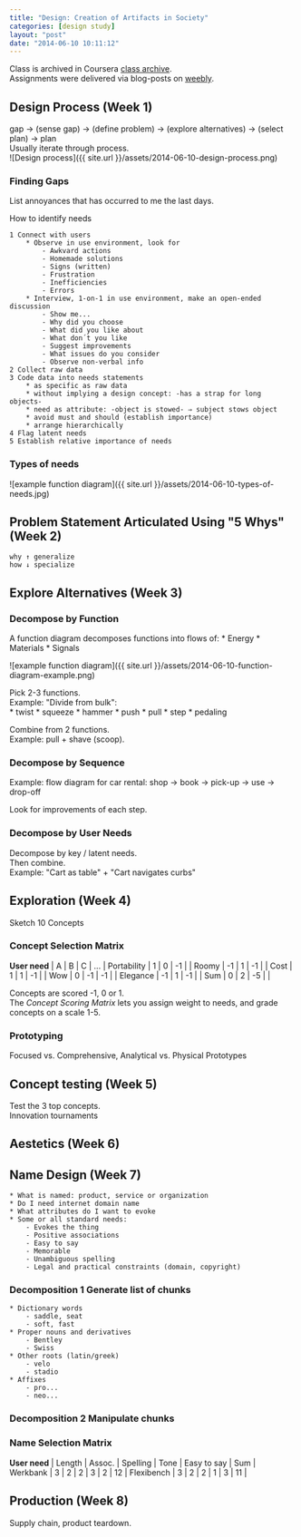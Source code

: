 ```yaml
---
title: "Design: Creation of Artifacts in Society"
categories: [design study]
layout: "post"
date: "2014-06-10 10:11:12"
---
```



Class is archived in Coursera [class archive][design-004].  
Assignments were delivered via blog-posts on [weebly][weebly].  

## Design Process (Week 1)
gap → (sense gap) → (define problem) → (explore alternatives) → (select plan) → plan  
Usually iterate through process.  
![Design process]({{ site.url }}/assets/2014-06-10-design-process.png)

### Finding Gaps
List annoyances that has occurred to me the last days.  

How to identify needs

	1 Connect with users
		* Observe in use environment, look for
			- Awkvard actions
			- Homemade solutions
			- Signs (written)
			- Frustration
			- Inefficiencies
			- Errors
		* Interview, 1-on-1 in use environment, make an open-ended discussion
			- Show me...
			- Why did you choose
			- What did you like about
			- What don´t you like
			- Suggest improvements
			- What issues do you consider
			- Observe non-verbal info
	2 Collect raw data
	3 Code data into needs statements
		* as specific as raw data
		* without implying a design concept: -has a strap for long objects-
		* need as attribute: -object is stowed- ⇒ subject stows object
		* avoid must and should (establish importance)
		* arrange hierarchically
	4 Flag latent needs
	5 Establish relative importance of needs

### Types of needs
![example function diagram]({{ site.url }}/assets/2014-06-10-types-of-needs.jpg)

## Problem Statement Articulated Using "5 Whys" (Week 2)
	why ↑ generalize
	how ↓ specialize

## Explore Alternatives (Week 3)

### Decompose by Function
A function diagram decomposes functions into flows of:
	* Energy
	* Materials
	* Signals

![example function diagram]({{ site.url }}/assets/2014-06-10-function-diagram-example.png)

Pick 2-3 functions.  
Example: "Divide from bulk":  
	* twist
	* squeeze
	* hammer
	* push
	* pull
	* step
	* pedaling

Combine from 2 functions.  
Example: pull + shave (scoop).

### Decompose by Sequence
Example: flow diagram for car rental:
	shop → book → pick-up → use → drop-off

Look for improvements of each step.

### Decompose by User Needs
Decompose by key / latent needs.  
Then combine.  
Example: "Cart as table" + "Cart navigates curbs"

## Exploration (Week 4)
Sketch 10 Concepts

### Concept Selection Matrix
**User need**	|  A |  B |  C | ... |
Portability		|  1 |  0 | -1 |     |
Roomy					| -1 |  1 | -1 |     |
Cost					|  1 |  1 | -1 |     |
Wow						|  0 | -1 | -1 |     |
Elegance			| -1 |  1 | -1 |     |
Sum						|  0 |  2 | -5 |     |

Concepts are scored -1, 0 or 1.  
The *Concept Scoring Matrix* lets you assign weight to needs, and grade concepts on a scale 1-5.

### Prototyping
Focused vs. Comprehensive, Analytical vs. Physical Prototypes  

## Concept testing (Week 5)
Test the 3 top concepts.  
Innovation tournaments  

## Aestetics (Week 6)


## Name Design (Week 7)
	* What is named: product, service or organization
	* Do I need internet domain name
	* What attributes do I want to evoke
	* Some or all standard needs:
		- Evokes the thing
		- Positive associations
		- Easy to say
		- Memorable
		- Unambiguous spelling
		- Legal and practical constraints (domain, copyright)

### Decomposition 1 Generate list of chunks
	* Dictionary words
		- saddle, seat
		- soft, fast
	* Proper nouns and derivatives
		- Bentley
		- Swiss
	* Other roots (latin/greek)
		- velo
		- stadio
	* Affixes
		- pro...
		- neo...

### Decomposition 2 Manipulate chunks

### Name Selection Matrix
**User need**	| Length | Assoc. | Spelling | Tone | Easy to say | Sum |
Werkbank			|  3		 |  2			| 2				 | 3    | 2				    | 12  |
Flexibench		|  3		 |  2			| 2				 | 1    | 3				    | 11  |


## Production (Week 8)
Supply chain, product teardown.




  [weebly]: http://2my.weebly.com  "blog on Weebly"
  [design-004]: https://class.coursera.org/design-004/lecture  "class archive"
